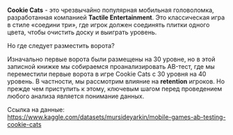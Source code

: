 **Cookie Cats** - это чрезвычайно популярная мобильная головоломка, разработанная компанией **Tactile Entertainment**. Это классическая игра в стиле «соедини три», где игрок должен соединять плитки одного цвета, чтобы очистить доску и выиграть уровень.


Но где следует разместить ворота? 


Изначально первые ворота были размещены на 30 уровне, но в этой записной книжке мы собираемся проанализировать AB-тест, где мы переместили первые ворота в игре Cookie Cats с 30 уровня на 40 уровень. В частности, мы рассмотрим влияние на **retention** игроков. Но прежде чем приступить к этому, ключевым шагом перед проведением любого анализа является понимание данных.

Ссылка на данные: https://www.kaggle.com/datasets/mursideyarkin/mobile-games-ab-testing-cookie-cats